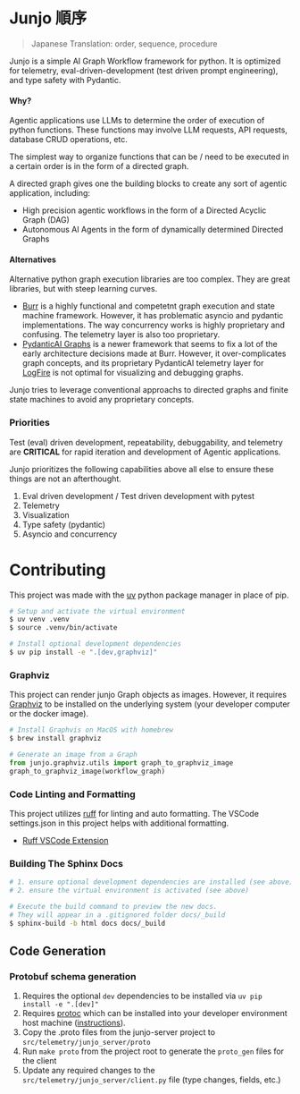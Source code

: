 # Junjo 順序

> Japanese Translation: order, sequence, procedure

Junjo is a simple AI Graph Workflow framework for python. It is optimized for telemetry, eval-driven-development (test driven prompt engineering), and type safety with Pydantic.

#### Why?

Agentic applications use LLMs to determine the order of execution of python functions. These functions may involve LLM requests, API requests, database CRUD operations, etc.

The simplest way to organize functions that can be / need to be executed in a certain order is in the form of a directed graph.

A directed graph gives one the building blocks to create any sort of agentic application, including:

- High precision agentic workflows in the form of a Directed Acyclic Graph (DAG)
- Autonomous AI Agents in the form of dynamically determined Directed Graphs

#### Alternatives

Alternative python graph execution libraries are too complex. They are great libraries, but with steep learning curves.

- [Burr](https://burr.dagworks.io/) is a highly functional and competetnt graph execution and state machine framework. However, it has problematic asyncio and pydantic implementations. The way concurrency works is highly proprietary and confusing. The telemetry layer is also too proprietary.
- [PydanticAI Graphs](https://ai.pydantic.dev/graph/) is a newer framework that seems to fix a lot of the early architecture decisions made at Burr. However, it over-complicates graph concepts, and its proprietary PydanticAI telemetry layer for [LogFire](https://pydantic.dev/logfire) is not optimal for visualizing and debugging graphs.

Junjo tries to leverage conventional approachs to directed graphs and finite state machines to avoid any proprietary concepts. 

### Priorities

Test (eval) driven development, repeatability, debuggability, and telemetry are **CRITICAL** for rapid iteration and development of Agentic applications.

Junjo prioritizes the following capabilities above all else to ensure these things are not an afterthought. 

1. Eval driven development / Test driven development with pytest
1. Telemetry
1. Visualization
1. Type safety (pydantic)
1. Asyncio and concurrency


# Contributing

This project was made with the [uv](https://github.com/astral-sh/uv) python package manager in place of pip.

```bash
# Setup and activate the virtual environment
$ uv venv .venv
$ source .venv/bin/activate

# Install optional development dependencies
$ uv pip install -e ".[dev,graphviz]"
```

### Graphviz

This project can render junjo Graph objects as images. However, it requires [Graphviz](https://graphviz.org/) to be installed on the underlying system (your developer computer or the docker image).

```bash
# Install Graphvis on MacOS with homebrew
$ brew install graphviz
```

```python
# Generate an image from a Graph
from junjo.graphviz.utils import graph_to_graphviz_image
graph_to_graphviz_image(workflow_graph)
```

### Code Linting and Formatting

This project utilizes [ruff](https://astral.sh/ruff) for linting and auto formatting. The VSCode settings.json in this project helps with additional formatting.

- [Ruff VSCode Extension](https://marketplace.visualstudio.com/items?itemName=charliermarsh.ruff)

### Building The Sphinx Docs

```bash
# 1. ensure optional development dependencies are installed (see above)
# 2. ensure the virtual environment is activated (see above)

# Execute the build command to preview the new docs.
# They will appear in a .gitignored folder docs/_build
$ sphinx-build -b html docs docs/_build
```

## Code Generation

### Protobuf schema generation

1. Requires the optional `dev` dependencies to be installed via `uv pip install -e ".[dev]"`
2. Requires [protoc](https://grpc.io/docs/protoc-installation/) which can be installed into your developer environment host machine ([instructions](https://grpc.io/docs/protoc-installation/)).
3. Copy the .proto files from the junjo-server project to `src/telemetry/junjo_server/proto`
4. Run `make proto` from the project root to generate the `proto_gen` files for the client
5. Update any required changes to the `src/telemetry/junjo_server/client.py` file (type changes, fields, etc.)